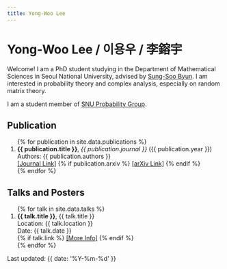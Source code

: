 ```yaml
---
title: Yong-Woo Lee
---
```


# Yong-Woo Lee / 이용우 / 李鎔宇

Welcome! I am a PhD student studying in the Department of Mathematical Sciences in Seoul National University, advised by [Sung-Soo Byun](https://sites.google.com/view/sungsoobyun/welcome). I am interested in probability theory and complex analysis, especially on random matrix theory.

I am a student member of [SNU Probability Group](https://sites.google.com/view/snuprob/).

## Publication
<ol>
  {% for publication in site.data.publications %}
    <li>
      <strong>{{ publication.title }}</strong>, <em>{{ publication.journal }}</em> ({{ publication.year }}) <br>
      Authors: {{ publication.authors }} <br>
      <a href="{{ publication.link }}" target="_blank">[Journal Link]</a>
      {% if publication.arxiv %}
        <a href="{{ publication.arxiv }}" target="_blank">[arXiv Link]</a>
      {% endif %}
    </li>
  {% endfor %}
</ol>

## Talks and Posters
<ol>
  {% for talk in site.data.talks %}
    <li>
      <strong>{{ talk.title }}</strong>, {{ talk.title }} <br>
      Location: {{ talk.location }} <br>
      Date: {{ talk.date }} <br>
      {% if talk.link %}
        <a href="{{ talk.link }}" target="_blank">[More Info]</a>
      {% endif %}
    </li>
  {% endfor %}
</ol>

<p>Last updated: {{ date: '%Y-%m-%d' }}</p>
